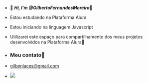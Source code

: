 - 👋 _**Hi, I’m @GilbertoFernandesMoreira**_🚙
- Estou estudando na Plataforma Alura
- Estou iniciando na linguagem Javascript
- Utilizarei este espaço para compartilhamento dos meus projetos desenvolvidos na Plataforma Alura💼
- ### Meu contato📧
  
- gilbenlaces@gmail.com
  

- ![](https://media1.tenor.com/m/fEFl-pwMDW0AAAAd/jarvis.gif)

  
